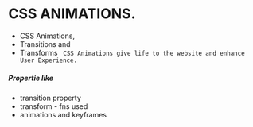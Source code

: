 # CSS ANIMATIONS.
- CSS Animations, 
- Transitions and 
- Transforms
` CSS Animations give life to the website and enhance User Experience.`

##### Propertie like
- transition property
- transform - fns used
- animations and keyframes